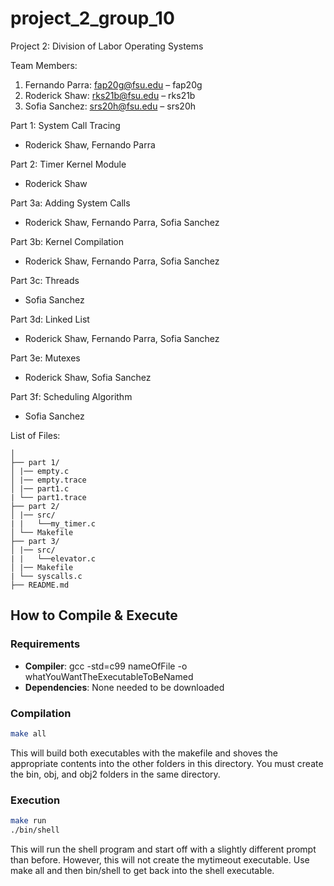 # project_2_group_10
Project 2: Division of Labor
Operating Systems

Team Members:
1. Fernando Parra: fap20g@fsu.edu – fap20g
2. Roderick Shaw: rks21b@fsu.edu – rks21b
3. Sofia Sanchez: srs20h@fsu.edu – srs20h

Part 1: System Call Tracing
- Roderick Shaw, Fernando Parra

Part 2: Timer Kernel Module
- Roderick Shaw

Part 3a: Adding System Calls
- Roderick Shaw, Fernando Parra, Sofia Sanchez

Part 3b: Kernel Compilation
- Roderick Shaw, Fernando Parra, Sofia Sanchez

Part 3c: Threads
- Sofia Sanchez

Part 3d: Linked List
- Roderick Shaw, Fernando Parra, Sofia Sanchez

Part 3e: Mutexes
- Roderick Shaw, Sofia Sanchez

Part 3f: Scheduling Algorithm
- Sofia Sanchez

List of Files:
```
│
├── part 1/
│ |── empty.c
│ |── empty.trace
│ |── part1.c
| └── part1.trace
├── part 2/
│ |── src/
| |   └──my_timer.c
│ └── Makefile
├── part 3/
│ |── src/
| |   └──elevator.c
│ |── Makefile
| └── syscalls.c
├── README.md
```

## How to Compile & Execute

### Requirements
- **Compiler**: gcc -std=c99 nameOfFile -o whatYouWantTheExecutableToBeNamed
- **Dependencies**: None needed to be downloaded

### Compilation
```bash
make all
```
This will build both executables with the makefile and shoves the appropriate
contents into the other folders in this directory. You must create the bin,
obj, and obj2 folders in the same directory.
### Execution
```bash
make run
./bin/shell
```
This will run the shell program and start off with a slightly different prompt than
before. However, this will not create the mytimeout executable. Use make all and then
bin/shell to get back into the shell executable.
  
